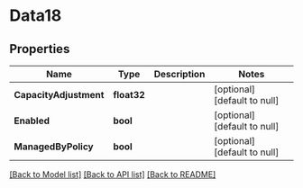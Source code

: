 # Data18

## Properties
Name | Type | Description | Notes
------------ | ------------- | ------------- | -------------
**CapacityAdjustment** | **float32** |  | [optional] [default to null]
**Enabled** | **bool** |  | [optional] [default to null]
**ManagedByPolicy** | **bool** |  | [optional] [default to null]

[[Back to Model list]](../README.md#documentation-for-models) [[Back to API list]](../README.md#documentation-for-api-endpoints) [[Back to README]](../README.md)


